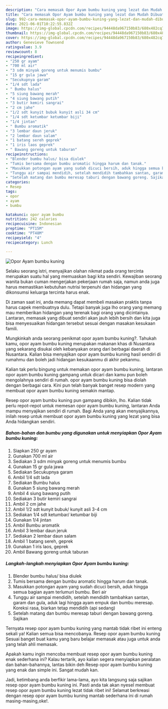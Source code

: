 ```yaml
---
description: "Cara memasak Opor Ayam bumbu kuning yang lezat dan Mudah Dibuat"
title: "Cara memasak Opor Ayam bumbu kuning yang lezat dan Mudah Dibuat"
slug: 992-cara-memasak-opor-ayam-bumbu-kuning-yang-lezat-dan-mudah-dibuat
date: 2021-06-01T10:22:55.832Z
image: https://img-global.cpcdn.com/recipes/94448da967150b83/680x482cq70/opor-ayam-bumbu-kuning-foto-resep-utama.jpg
thumbnail: https://img-global.cpcdn.com/recipes/94448da967150b83/680x482cq70/opor-ayam-bumbu-kuning-foto-resep-utama.jpg
cover: https://img-global.cpcdn.com/recipes/94448da967150b83/680x482cq70/opor-ayam-bumbu-kuning-foto-resep-utama.jpg
author: Genevieve Townsend
ratingvalue: 3.9
reviewcount: 8
recipeingredient:
- "250 gr ayam"
- "700 ml air"
- "3 sdm minyak goreng untuk menumis bumbu"
- "15 gr gula jawa"
- "Secukupnya garam"
- "1/4 sdt lada"
- " Bumbu halus"
- "5 siung bawang merah"
- "4 siung bawang putih"
- "3 butir kemiri sangrai"
- "2 cm jahe"
- "1/2 sdt kunyit bubuk kunyit asli 34 cm"
- "1/4 sdt ketumbar ketumbar biji"
- "1/4 jintan"
- " Bumbu aromatik"
- "3 lembar daun jeruk"
- "2 lembar daun salam"
- "1 batang sereh geprek"
- "1 iris laos geprek"
- " Bawang goreng untuk taburan"
recipeinstructions:
- "Blender bumbu halus/ bisa diulek"
- "Tumis bersama dengan bumbu aromatic hingga harum dan tanak."
- "Masukkan potongan ayam yang sudah dicuci bersih, aduk hingga semua bagian ayam terlumuri bumbu. Beri air"
- "Tunggu air sampai mendidih, setelah mendidih tambahkan santan, garam dan gula, aduk lagi hingga ayam empuk dan bumbu meresap. Koreksi rasa, biarkan tetap mendidih (api sedang)"
- "Setelah matang dan bumbu meresap taburi dengan bawang goreng. Sajikan"
categories:
- Resep
tags:
- opor
- ayam
- bumbu

katakunci: opor ayam bumbu 
nutrition: 242 calories
recipecuisine: Indonesian
preptime: "PT15M"
cooktime: "PT48M"
recipeyield: "4"
recipecategory: Lunch

---
```



![Opor Ayam bumbu kuning](https://img-global.cpcdn.com/recipes/94448da967150b83/680x482cq70/opor-ayam-bumbu-kuning-foto-resep-utama.jpg)

Selaku seorang istri, menyajikan olahan nikmat pada orang tercinta merupakan suatu hal yang memuaskan bagi kita sendiri. Kewajiban seorang  wanita bukan cuman mengerjakan pekerjaan rumah saja, namun anda juga harus memastikan kebutuhan nutrisi terpenuhi dan hidangan yang dikonsumsi keluarga tercinta harus enak.

Di zaman  saat ini, anda memang dapat membeli masakan praktis tanpa harus capek membuatnya dulu. Tetapi banyak juga lho orang yang memang mau memberikan hidangan yang terenak bagi orang yang dicintainya. Lantaran, memasak yang dibuat sendiri akan jauh lebih bersih dan kita juga bisa menyesuaikan hidangan tersebut sesuai dengan masakan kesukaan famili. 



Mungkinkah anda seorang penikmat opor ayam bumbu kuning?. Tahukah kamu, opor ayam bumbu kuning merupakan makanan khas di Nusantara yang sekarang disukai oleh kebanyakan orang dari berbagai daerah di Nusantara. Kalian bisa menyajikan opor ayam bumbu kuning hasil sendiri di rumahmu dan boleh jadi hidangan kesukaanmu di akhir pekanmu.

Kalian tak perlu bingung untuk memakan opor ayam bumbu kuning, lantaran opor ayam bumbu kuning gampang untuk dicari dan kamu pun boleh mengolahnya sendiri di rumah. opor ayam bumbu kuning bisa diolah dengan berbagai cara. Kini pun telah banyak banget resep modern yang membuat opor ayam bumbu kuning semakin mantap.

Resep opor ayam bumbu kuning pun gampang dibikin, lho. Kalian tidak perlu repot-repot untuk memesan opor ayam bumbu kuning, lantaran Anda mampu menyajikan sendiri di rumah. Bagi Anda yang akan menyajikannya, inilah resep untuk membuat opor ayam bumbu kuning yang lezat yang bisa Anda hidangkan sendiri.

<!--inarticleads1-->

##### Bahan-bahan dan bumbu yang digunakan untuk menyiapkan Opor Ayam bumbu kuning:

1. Siapkan 250 gr ayam
1. Gunakan 700 ml air
1. Sediakan 3 sdm minyak goreng untuk menumis bumbu
1. Gunakan 15 gr gula jawa
1. Sediakan Secukupnya garam
1. Ambil 1/4 sdt lada
1. Sediakan  Bumbu halus
1. Gunakan 5 siung bawang merah
1. Ambil 4 siung bawang putih
1. Sediakan 3 butir kemiri sangrai
1. Ambil 2 cm jahe
1. Ambil 1/2 sdt kunyit bubuk/ kunyit asli 3-4 cm
1. Sediakan 1/4 sdt ketumbar/ ketumbar biji
1. Gunakan 1/4 jintan
1. Ambil  Bumbu aromatik
1. Ambil 3 lembar daun jeruk
1. Sediakan 2 lembar daun salam
1. Ambil 1 batang sereh, geprek
1. Gunakan 1 iris laos, geprek
1. Ambil  Bawang goreng untuk taburan




<!--inarticleads2-->

##### Langkah-langkah menyiapkan Opor Ayam bumbu kuning:

1. Blender bumbu halus/ bisa diulek
1. Tumis bersama dengan bumbu aromatic hingga harum dan tanak.
1. Masukkan potongan ayam yang sudah dicuci bersih, aduk hingga semua bagian ayam terlumuri bumbu. Beri air
1. Tunggu air sampai mendidih, setelah mendidih tambahkan santan, garam dan gula, aduk lagi hingga ayam empuk dan bumbu meresap. Koreksi rasa, biarkan tetap mendidih (api sedang)
1. Setelah matang dan bumbu meresap taburi dengan bawang goreng. Sajikan




Ternyata resep opor ayam bumbu kuning yang mantab tidak ribet ini enteng sekali ya! Kalian semua bisa mencobanya. Resep opor ayam bumbu kuning Sesuai banget buat kamu yang baru belajar memasak atau juga untuk anda yang telah ahli memasak.

Apakah kamu ingin mencoba membuat resep opor ayam bumbu kuning enak sederhana ini? Kalau tertarik, ayo kalian segera menyiapkan peralatan dan bahan-bahannya, lantas bikin deh Resep opor ayam bumbu kuning yang enak dan simple ini. Sangat mudah kan. 

Jadi, ketimbang anda berfikir lama-lama, ayo kita langsung saja sajikan resep opor ayam bumbu kuning ini. Pasti anda tak akan nyesel membuat resep opor ayam bumbu kuning lezat tidak ribet ini! Selamat berkreasi dengan resep opor ayam bumbu kuning mantab sederhana ini di rumah masing-masing,oke!.

